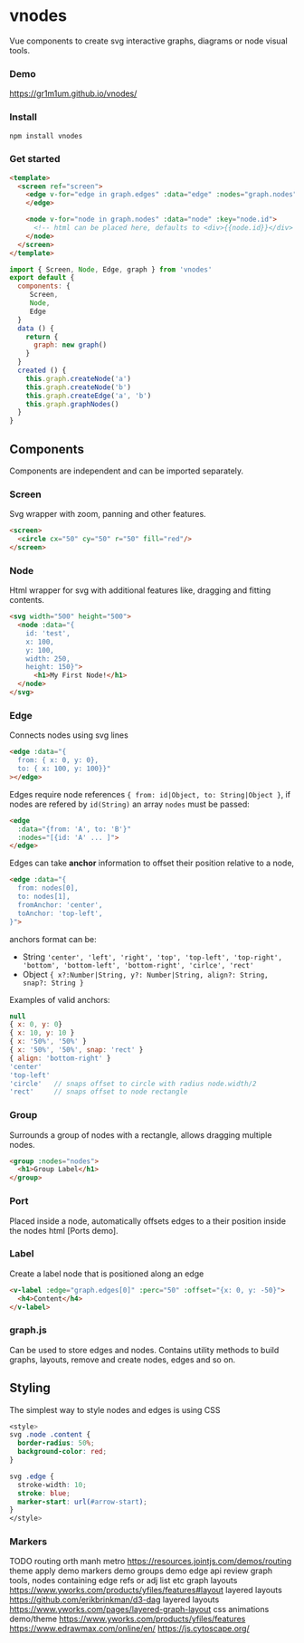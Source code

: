 # vnodes

Vue components to create svg interactive graphs, diagrams or node visual tools.

### Demo

https://gr1m1um.github.io/vnodes/

### Install

```bash
npm install vnodes
```

### Get started
```html
<template>
  <screen ref="screen">
    <edge v-for="edge in graph.edges" :data="edge" :nodes="graph.nodes" :key="edge.id">
    </edge>

    <node v-for="node in graph.nodes" :data="node" :key="node.id">
      <!-- html can be placed here, defaults to <div>{{node.id}}</div> -->
    </node>
  </screen>
</template>
```
```js
import { Screen, Node, Edge, graph } from 'vnodes'
export default {
  components: {
     Screen,
     Node,
     Edge
  }
  data () {
    return {
      graph: new graph()
    }
  }
  created () {
    this.graph.createNode('a')
    this.graph.createNode('b')
    this.graph.createEdge('a', 'b')
    this.graph.graphNodes()
  }
}
```

## Components

Components are independent and can be imported separately.

### Screen

Svg wrapper with zoom, panning and other features.

```html
<screen>
  <circle cx="50" cy="50" r="50" fill="red"/>
</screen>
```

### Node

Html wrapper for svg with additional features like, dragging and fitting contents.


```html
<svg width="500" height="500">
  <node :data="{
    id: 'test',
    x: 100,
    y: 100,
    width: 250,
    height: 150}">
      <h1>My First Node!</h1>
  </node>
</svg>
```

### Edge

Connects nodes using svg lines

```html
<edge :data="{
  from: { x: 0, y: 0},
  to: { x: 100, y: 100}}"
></edge>
```

Edges require node references `{ from: id|Object, to: String|Object }`, if nodes are refered by `id(String)` an array `nodes` must be passed:

```html
<edge
  :data="{from: 'A', to: 'B'}"
  :nodes="[{id: 'A' ... ]">
</edge>
```

Edges can take **anchor** information to offset their position relative to a node,

```html
<edge :data="{
  from: nodes[0],
  to: nodes[1],
  fromAnchor: 'center',
  toAnchor: 'top-left',
}">
```
 anchors format can be:

* String `'center', 'left', 'right', 'top', 'top-left', 'top-right', 'bottom', 'bottom-left', 'bottom-right', 'cirlce', 'rect'`
* Object `{ x?:Number|String, y?: Number|String, align?: String, snap?: String }`

Examples of valid anchors:

```js
null
{ x: 0, y: 0}
{ x: 10, y: 10 }
{ x: '50%', '50%' }
{ x: '50%', '50%', snap: 'rect' }
{ align: 'bottom-right' }
'center'
'top-left'
'circle'   // snaps offset to circle with radius node.width/2
'rect'     // snaps offset to node rectangle
```

### Group

Surrounds a group of nodes with a rectangle, allows dragging multiple nodes.

```html
<group :nodes="nodes">
  <h1>Group Label</h1>
</group>
```

### Port

Placed inside a node, automatically offsets edges to a their position inside the nodes html [Ports demo].

### Label

Create a label node that is positioned along an edge

```html
<v-label :edge="graph.edges[0]" :perc="50" :offset="{x: 0, y: -50}">
  <h4>Content</h4>
</v-label>
```

### graph.js

Can be used to store edges and nodes.
Contains utility methods to build graphs, layouts, remove and create nodes, edges and so on.

## Styling

The simplest way to style nodes and edges is using CSS

```css
<style>
svg .node .content {
  border-radius: 50%;
  background-color: red;
}

svg .edge {
  stroke-width: 10;
  stroke: blue;
  marker-start: url(#arrow-start);
}
</style>
```

### Markers

TODO
routing orth manh metro https://resources.jointjs.com/demos/routing
theme apply demo
markers demo
groups demo
edge api review
graph tools, nodes containing edge refs or adj list etc
graph layouts https://www.yworks.com/products/yfiles/features#layout
layered layouts https://github.com/erikbrinkman/d3-dag
layered layouts https://www.yworks.com/pages/layered-graph-layout
css animations demo/theme https://www.yworks.com/products/yfiles/features
https://www.edrawmax.com/online/en/
https://js.cytoscape.org/
